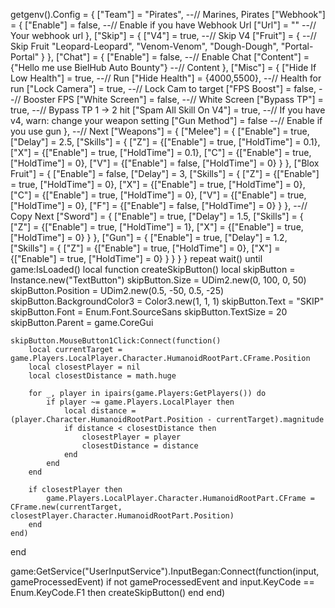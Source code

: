 getgenv().Config = {
    ["Team"] = "Pirates", --// Marines, Pirates
    ["Webhook"] = {
        ["Enable"] = false, --// Enable if you have Webhook Url
        ["Url"] = "" --// Your webhook url
    },
    ["Skip"] = {
        ["V4"] = true, --// Skip V4
        ["Fruit"] = { --// Skip Fruit
            "Leopard-Leopard",
            "Venom-Venom",
            "Dough-Dough",
            "Portal-Portal"
        }
    },
    ["Chat"] = {
        ["Enable"] = false, --// Enable Chat
        ["Content"] = {"Hello me use BielHub Auto Bounty"} --// Content
    },
    ["Misc"] = {
        ["Hide If Low Health"] = true, --// Run
        ["Hide Health"] = {4000,5500}, --// Health for run
        ["Lock Camera"] = true, --// Lock Cam to target
        ["FPS Boost"] = false, --// Booster FPS
        ["White Screen"] = false, --// White Screen
        ["Bypass TP"] = true, --// Bypass TP 1 -> 2 hit
        ["Spam All Skill On V4"] = true, --// If you have v4, warn: change your weapon setting
        ["Gun Method"] = false --// Enable if you use gun
    },
    --//  Next
    ["Weapons"] = {
        ["Melee"] = {
            ["Enable"] = true,
            ["Delay"] = 2.5,
            ["Skills"] = {
                ["Z"] = {["Enable"] = true, ["HoldTime"] = 0.1},
                ["X"] = {["Enable"] = true, ["HoldTime"] = 0.1},
                ["C"] = {["Enable"] = true, ["HoldTime"] = 0},
                ["V"] = {["Enable"] = false, ["HoldTime"] = 0}
            }
        },
        ["Blox Fruit"] = {
            ["Enable"] = false,
            ["Delay"] = 3,
            ["Skills"] = {
                ["Z"] = {["Enable"] = true, ["HoldTime"] = 0},
                ["X"] = {["Enable"] = true, ["HoldTime"] = 0},
                ["C"] = {["Enable"] = true, ["HoldTime"] = 0},
                ["V"] = {["Enable"] = true, ["HoldTime"] = 0},
                ["F"] = {["Enable"] = false, ["HoldTime"] = 0}
            }
        },
        --// Copy Next
        ["Sword"] = {
            ["Enable"] = true,
            ["Delay"] = 1.5,
            ["Skills"] = {
                ["Z"] = {["Enable"] = true, ["HoldTime"] = 1},
                ["X"] = {["Enable"] = true, ["HoldTime"] = 0}
            }
        },
        ["Gun"] = {
            ["Enable"] = true,
            ["Delay"] = 1.2,
            ["Skills"] = {
                ["Z"] = {["Enable"] = true, ["HoldTime"] = 0},
                ["X"] = {["Enable"] = true, ["HoldTime"] = 0}
            }
        }
    }
}
repeat wait() until game:IsLoaded()
local function createSkipButton()
    local skipButton = Instance.new("TextButton")
    skipButton.Size = UDim2.new(0, 100, 0, 50)
    skipButton.Position = UDim2.new(0.5, -50, 0.5, -25)
    skipButton.BackgroundColor3 = Color3.new(1, 1, 1)
    skipButton.Text = "SKIP"
    skipButton.Font = Enum.Font.SourceSans
    skipButton.TextSize = 20
    skipButton.Parent = game.CoreGui

    skipButton.MouseButton1Click:Connect(function()
        local currentTarget = game.Players.LocalPlayer.Character.HumanoidRootPart.CFrame.Position
        local closestPlayer = nil
        local closestDistance = math.huge

        for _, player in ipairs(game.Players:GetPlayers()) do
            if player ~= game.Players.LocalPlayer then
                local distance = (player.Character.HumanoidRootPart.Position - currentTarget).magnitude
                if distance < closestDistance then
                    closestPlayer = player
                    closestDistance = distance
                end
            end
        end

        if closestPlayer then
            game.Players.LocalPlayer.Character.HumanoidRootPart.CFrame = CFrame.new(currentTarget, closestPlayer.Character.HumanoidRootPart.Position)
        end
    end)
end

game:GetService("UserInputService").InputBegan:Connect(function(input, gameProcessedEvent)
    if not gameProcessedEvent and input.KeyCode == Enum.KeyCode.F1 then
        createSkipButton()
    end
end)
